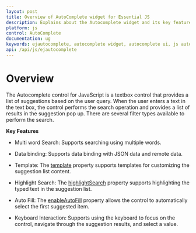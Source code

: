 ```yaml
---
layout: post
title: Overview of AutoComplete widget for Essential JS 
description: Explains about the Autocomplete widget and its key features
platform: js
control: AutoComplete
documentation: ug
keywords: ejautocomplete, autocomplete widget, autocomplete ui, js autocomplete, jquery autocomplete, web autocomplete, ej autocomplete, essential javascript autocomplete,
api: /api/js/ejautocomplete
---
```


# Overview

The Autocomplete control for JavaScript is a textbox control that provides a list of suggestions based on the user query. When the user enters a text in the text box, the control performs the search operation and provides a list of results in the suggestion pop up. There are several filter types available to perform the search.

**Key Features**

* Multi word Search: Supports searching using multiple words. 

* Data binding: Supports data binding with JSON data and remote data.

* Template: The [template](https://help.syncfusion.com/api/js/ejautocomplete#members:template) property supports templates for customizing the suggestion list content.

* Highlight Search: The [highlightSearch](https://help.syncfusion.com/api/js/ejautocomplete#members:highlightsearch) property supports highlighting the typed text in the suggestion list.

* Auto Fill: The [enableAutoFill](https://help.syncfusion.com/api/js/ejautocomplete#members:enableautofill) property allows the control to automatically select the first suggested item.

* Keyboard Interaction: Supports using the keyboard to focus on the control, navigate through the suggestion results, and select a value.


